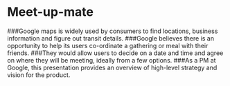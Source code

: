 # Meet-up-mate

###Google maps is widely used by consumers to find locations, business information and figure out transit details.
###Google believes there is an opportunity to help its users co-ordinate a gathering or meal with their friends.
###They would allow users to decide on a date and time and agree on where they will be meeting, ideally from a few options.
###As a PM at Google, this presentation provides an overview of high-level strategy and vision for the product.
